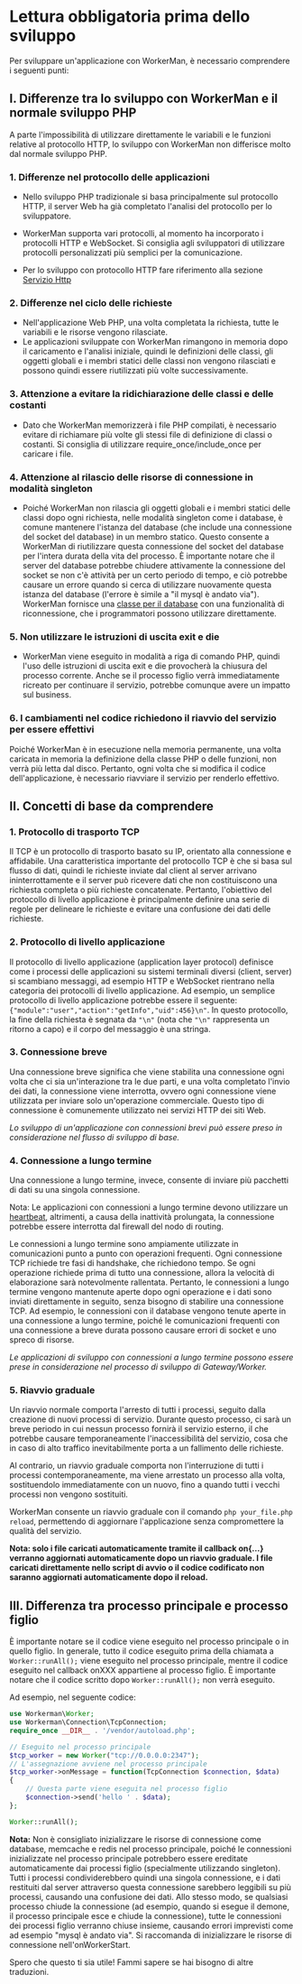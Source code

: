 # Lettura obbligatoria prima dello sviluppo

Per sviluppare un'applicazione con WorkerMan, è necessario comprendere i seguenti punti:


## I. Differenze tra lo sviluppo con WorkerMan e il normale sviluppo PHP

A parte l'impossibilità di utilizzare direttamente le variabili e le funzioni relative al protocollo HTTP, lo sviluppo con WorkerMan non differisce molto dal normale sviluppo PHP.

### 1. Differenze nel protocollo delle applicazioni
* Nello sviluppo PHP tradizionale si basa principalmente sul protocollo HTTP, il server Web ha già completato l'analisi del protocollo per lo sviluppatore.
* WorkerMan supporta vari protocolli, al momento ha incorporato i protocolli HTTP e WebSocket. Si consiglia agli sviluppatori di utilizzare protocolli personalizzati più semplici per la comunicazione.

 * Per lo sviluppo con protocollo HTTP fare riferimento alla sezione [Servizio Http](../http/request.md)

### 2. Differenze nel ciclo delle richieste
* Nell'applicazione Web PHP, una volta completata la richiesta, tutte le variabili e le risorse vengono rilasciate.
* Le applicazioni sviluppate con WorkerMan rimangono in memoria dopo il caricamento e l'analisi iniziale, quindi le definizioni delle classi, gli oggetti globali e i membri statici delle classi non vengono rilasciati e possono quindi essere riutilizzati più volte successivamente.

### 3. Attenzione a evitare la ridichiarazione delle classi e delle costanti
* Dato che WorkerMan memorizzerà i file PHP compilati, è necessario evitare di richiamare più volte gli stessi file di definizione di classi o costanti. Si consiglia di utilizzare require_once/include_once per caricare i file.

### 4. Attenzione al rilascio delle risorse di connessione in modalità singleton
* Poiché WorkerMan non rilascia gli oggetti globali e i membri statici delle classi dopo ogni richiesta, nelle modalità singleton come i database, è comune mantenere l'istanza del database (che include una connessione del socket del database) in un membro statico. Questo consente a WorkerMan di riutilizzare questa connessione del socket del database per l'intera durata della vita del processo. È importante notare che il server del database potrebbe chiudere attivamente la connessione del socket se non c'è attività per un certo periodo di tempo, e ciò potrebbe causare un errore quando si cerca di utilizzare nuovamente questa istanza del database (l'errore è simile a "il mysql è andato via"). WorkerMan fornisce una [classe per il database](../components/workerman-mysql.md) con una funzionalità di riconnessione, che i programmatori possono utilizzare direttamente.

### 5. Non utilizzare le istruzioni di uscita exit e die
* WorkerMan viene eseguito in modalità a riga di comando PHP, quindi l'uso delle istruzioni di uscita exit e die provocherà la chiusura del processo corrente. Anche se il processo figlio verrà immediatamente ricreato per continuare il servizio, potrebbe comunque avere un impatto sul business.

### 6. I cambiamenti nel codice richiedono il riavvio del servizio per essere effettivi
Poiché WorkerMan è in esecuzione nella memoria permanente, una volta caricata in memoria la definizione della classe PHP o delle funzioni, non verrà più letta dal disco. Pertanto, ogni volta che si modifica il codice dell'applicazione, è necessario riavviare il servizio per renderlo effettivo.


## II. Concetti di base da comprendere

### 1. Protocollo di trasporto TCP
Il TCP è un protocollo di trasporto basato su IP, orientato alla connessione e affidabile. Una caratteristica importante del protocollo TCP è che si basa sul flusso di dati, quindi le richieste inviate dal client al server arrivano ininterrottamente e il server può ricevere dati che non costituiscono una richiesta completa o più richieste concatenate. Pertanto, l'obiettivo del protocollo di livello applicazione è principalmente definire una serie di regole per delineare le richieste e evitare una confusione dei dati delle richieste.

### 2. Protocollo di livello applicazione
Il protocollo di livello applicazione (application layer protocol) definisce come i processi delle applicazioni su sistemi terminali diversi (client, server) si scambiano messaggi, ad esempio HTTP e WebSocket rientrano nella categoria dei protocolli di livello applicazione. Ad esempio, un semplice protocollo di livello applicazione potrebbe essere il seguente: ```{"module":"user","action":"getInfo","uid":456}\n"```. In questo protocollo, la fine della richiesta è segnata da ```"\n"``` (nota che ```"\n"``` rappresenta un ritorno a capo) e il corpo del messaggio è una stringa.

### 3. Connessione breve
Una connessione breve significa che viene stabilita una connessione ogni volta che ci sia un'interazione tra le due parti, e una volta completato l'invio dei dati, la connessione viene interrotta, ovvero ogni connessione viene utilizzata per inviare solo un'operazione commerciale. Questo tipo di connessione è comunemente utilizzato nei servizi HTTP dei siti Web.

*Lo sviluppo di un'applicazione con connessioni brevi può essere preso in considerazione nel flusso di sviluppo di base.*

### 4. Connessione a lungo termine
Una connessione a lungo termine, invece, consente di inviare più pacchetti di dati su una singola connessione.

Nota: Le applicazioni con connessioni a lungo termine devono utilizzare un [heartbeat](../faq/heartbeat.md), altrimenti, a causa della inattività prolungata, la connessione potrebbe essere interrotta dal firewall del nodo di routing.

Le connessioni a lungo termine sono ampiamente utilizzate in comunicazioni punto a punto con operazioni frequenti. Ogni connessione TCP richiede tre fasi di handshake, che richiedono tempo. Se ogni operazione richiede prima di tutto una connessione, allora la velocità di elaborazione sarà notevolmente rallentata. Pertanto, le connessioni a lungo termine vengono mantenute aperte dopo ogni operazione e i dati sono inviati direttamente in seguito, senza bisogno di stabilire una connessione TCP. Ad esempio, le connessioni con il database vengono tenute aperte in una connessione a lungo termine, poiché le comunicazioni frequenti con una connessione a breve durata possono causare errori di socket e uno spreco di risorse.

*Le applicazioni di sviluppo con connessioni a lungo termine possono essere prese in considerazione nel processo di sviluppo di Gateway/Worker.*

### 5. Riavvio graduale
Un riavvio normale comporta l'arresto di tutti i processi, seguito dalla creazione di nuovi processi di servizio. Durante questo processo, ci sarà un breve periodo in cui nessun processo fornirà il servizio esterno, il che potrebbe causare temporaneamente l'inaccessibilità del servizio, cosa che in caso di alto traffico inevitabilmente porta a un fallimento delle richieste.

Al contrario, un riavvio graduale comporta non l'interruzione di tutti i processi contemporaneamente, ma viene arrestato un processo alla volta, sostituendolo immediatamente con un nuovo, fino a quando tutti i vecchi processi non vengono sostituiti.

WorkerMan consente un riavvio graduale con il comando ```php your_file.php reload```, permettendo di aggiornare l'applicazione senza compromettere la qualità del servizio.

**Nota: solo i file caricati automaticamente tramite il callback on{...} verranno aggiornati automaticamente dopo un riavvio graduale. I file caricati direttamente nello script di avvio o il codice codificato non saranno aggiornati automaticamente dopo il reload.**


## III. Differenza tra processo principale e processo figlio
È importante notare se il codice viene eseguito nel processo principale o in quello figlio. In generale, tutto il codice eseguito prima della chiamata a ```Worker::runAll();``` viene eseguito nel processo principale, mentre il codice eseguito nel callback onXXX appartiene al processo figlio. È importante notare che il codice scritto dopo ```Worker::runAll();``` non verrà eseguito.

Ad esempio, nel seguente codice:
```php
use Workerman\Worker;
use Workerman\Connection\TcpConnection;
require_once __DIR__ . '/vendor/autoload.php';

// Eseguito nel processo principale
$tcp_worker = new Worker("tcp://0.0.0.0:2347");
// L'assegnazione avviene nel processo principale
$tcp_worker->onMessage = function(TcpConnection $connection, $data)
{
    // Questa parte viene eseguita nel processo figlio
    $connection->send('hello ' . $data);
};

Worker::runAll();
```

**Nota:** Non è consigliato inizializzare le risorse di connessione come database, memcache e redis nel processo principale, poiché le connessioni inizializzate nel processo principale potrebbero essere ereditate automaticamente dai processi figlio (specialmente utilizzando singleton). Tutti i processi condividerebbero quindi una singola connessione, e i dati restituiti dal server attraverso questa connessione sarebbero leggibili su più processi, causando una confusione dei dati. Allo stesso modo, se qualsiasi processo chiude la connessione (ad esempio, quando si esegue il demone, il processo principale esce e chiude la connessione), tutte le connessioni dei processi figlio verranno chiuse insieme, causando errori imprevisti come ad esempio "mysql è andato via". Si raccomanda di inizializzare le risorse di connessione nell'onWorkerStart.

Spero che questo ti sia utile! Fammi sapere se hai bisogno di altre traduzioni.
